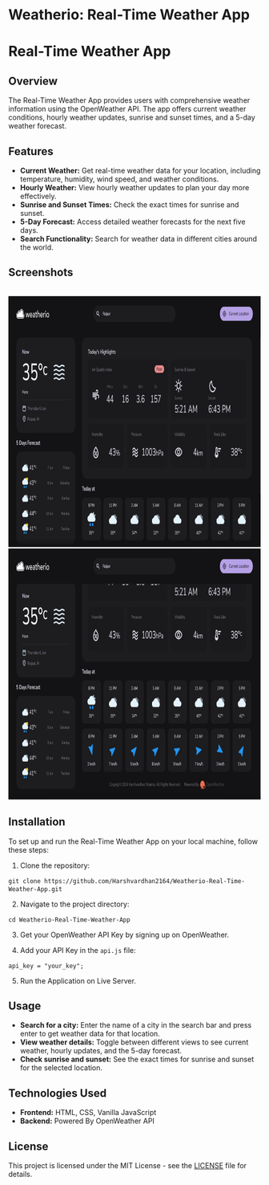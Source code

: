 # Weatherio: Real-Time Weather App

# Real-Time Weather App

## Overview

The Real-Time Weather App provides users with comprehensive weather information using the OpenWeather API. The app offers current weather conditions, hourly weather updates, sunrise and sunset times, and a 5-day weather forecast.

## Features

- **Current Weather:** Get real-time weather data for your location, including temperature, humidity, wind speed, and weather conditions.
- **Hourly Weather:** View hourly weather updates to plan your day more effectively.
- **Sunrise and Sunset Times:** Check the exact times for sunrise and sunset.
- **5-Day Forecast:** Access detailed weather forecasts for the next five days.
- **Search Functionality:** Search for weather data in different cities around the world.

## Screenshots
<br>
<img src = "screenshots/Screenshot_1.png" alt="image" width = 900 height = 500></img>
<br>
<img src = "screenshots/Screenshot_2.png" alt="image" width = 900 height = 500></img>
<br>

## Installation

To set up and run the Real-Time Weather App on your local machine, follow these steps:

1. Clone the repository: 
```
git clone https://github.com/Harshvardhan2164/Weatherio-Real-Time-Weather-App.git
```
2. Navigate to the project directory: 
```
cd Weatherio-Real-Time-Weather-App
```
3. Get your OpenWeather API Key by signing up on OpenWeather.

4. Add your API Key in the `api.js` file:
```
api_key = "your_key";
```
5. Run the Application on Live Server.

## Usage

- **Search for a city:** Enter the name of a city in the search bar and press enter to get weather data for that location.
- **View weather details:** Toggle between different views to see current weather, hourly updates, and the 5-day forecast.
- **Check sunrise and sunset:** See the exact times for sunrise and sunset for the selected location.

## Technologies Used

- **Frontend:** HTML, CSS, Vanilla JavaScript
- **Backend:** Powered By OpenWeather API

## License

This project is licensed under the MIT License - see the [LICENSE](LICENSE) file for details.
